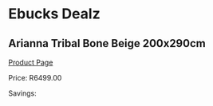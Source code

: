 
# Ebucks Dealz
## Arianna Tribal Bone Beige 200x290cm
[Product Page](https://www.ebucks.com/web/shop/productSelected.do?prodId=1210516481&catId=1209942441)

Price: R6499.00

Savings: 


	